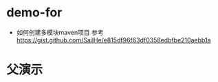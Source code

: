 # demo-for
* 如何创建多模块maven项目 参考 https://gist.github.com/SailHe/e815df96f63df0358edbfbe210aebb1a
# 父演示
